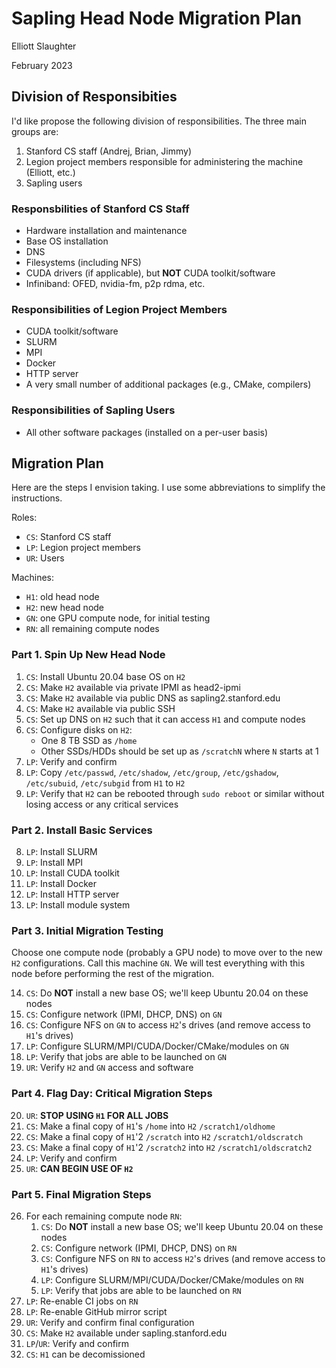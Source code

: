 # Sapling Head Node Migration Plan

Elliott Slaughter

February 2023

## Division of Responsibities

I'd like propose the following division of responsibilities. The three
main groups are:

 1. Stanford CS staff (Andrej, Brian, Jimmy)
 2. Legion project members responsible for administering the machine (Elliott, etc.)
 3. Sapling users

### Responsbilities of Stanford CS Staff

  * Hardware installation and maintenance
  * Base OS installation
  * DNS
  * Filesystems (including NFS)
  * CUDA drivers (if applicable), but **NOT** CUDA toolkit/software
  * Infiniband: OFED, nvidia-fm, p2p rdma, etc.

### Responsibilities of Legion Project Members

  * CUDA toolkit/software
  * SLURM
  * MPI
  * Docker
  * HTTP server
  * A very small number of additional packages (e.g., CMake, compilers)

### Responsibilities of Sapling Users

  * All other software packages (installed on a per-user basis)

## Migration Plan

Here are the steps I envision taking. I use some abbreviations to
simplify the instructions.

Roles:

  * `CS`: Stanford CS staff
  * `LP`: Legion project members
  * `UR`: Users

Machines:

  * `H1`: old head node
  * `H2`: new head node
  * `GN`: one GPU compute node, for initial testing
  * `RN`: all remaining compute nodes

### Part 1. Spin Up New Head Node

 1. `CS`: Install Ubuntu 20.04 base OS on `H2`
 2. `CS`: Make `H2` available via private IPMI as head2-ipmi
 3. `CS`: Make `H2` available via public DNS as sapling2.stanford.edu
 4. `CS`: Make `H2` available via public SSH
 5. `CS`: Set up DNS on `H2` such that it can access `H1` and compute nodes
 6. `CS`: Configure disks on `H2`:
      * One 8 TB SSD as `/home`
      * Other SSDs/HDDs should be set up as `/scratchN` where `N` starts at 1
 7. `LP`: Verify and confirm
 7. `LP`: Copy `/etc/passwd`, `/etc/shadow`, `/etc/group`, `/etc/gshadow`, `/etc/subuid`, `/etc/subgid` from `H1` to `H2`
 8. `LP`: Verify that `H2` can be rebooted through `sudo reboot` or similar without losing access or any critical services

### Part 2. Install Basic Services

 8. `LP`: Install SLURM
 9. `LP`: Install MPI
10. `LP`: Install CUDA toolkit
11. `LP`: Install Docker
12. `LP`: Install HTTP server
13. `LP`: Install module system

### Part 3. Initial Migration Testing

Choose one compute node (probably a GPU node) to move over to the new
`H2` configurations. Call this machine `GN`. We will test everything with
this node before performing the rest of the migration.

14. `CS`: Do **NOT** install a new base OS; we'll keep Ubuntu 20.04 on these nodes
15. `CS`: Configure network (IPMI, DHCP, DNS) on `GN`
16. `CS`: Configure NFS on `GN` to access `H2`'s drives (and remove access to `H1`'s drives)
17. `LP`: Configure SLURM/MPI/CUDA/Docker/CMake/modules on `GN`
18. `LP`: Verify that jobs are able to be launched on `GN`
19. `UR`: Verify `H2` and `GN` access and software

### Part 4. Flag Day: Critical Migration Steps

20. `UR`: **STOP USING `H1` FOR ALL JOBS**
21. `CS`: Make a final copy of `H1`'s `/home` into `H2` `/scratch1/oldhome`
22. `CS`: Make a final copy of `H1`'2 `/scratch` into `H2` `/scratch1/oldscratch`
23. `CS`: Make a final copy of `H1`'2 `/scratch2` into `H2` `/scratch1/oldscratch2`
24. `LP`: Verify and confirm
25. `UR`: **CAN BEGIN USE OF `H2`**

### Part 5. Final Migration Steps

26. For each remaining compute node `RN`:
     1. `CS`: Do **NOT** install a new base OS; we'll keep Ubuntu 20.04 on these nodes
     2. `CS`: Configure network (IPMI, DHCP, DNS) on `RN`
     3. `CS`: Configure NFS on `RN` to access `H2`'s drives (and remove access to `H1`'s drives)
     4. `LP`: Configure SLURM/MPI/CUDA/Docker/CMake/modules on `RN`
     5. `LP`: Verify that jobs are able to be launched on `RN`
27. `LP`: Re-enable CI jobs on `RN`
28. `LP`: Re-enable GitHub mirror script
29. `UR`: Verify and confirm final configuration
30. `CS`: Make `H2` available under sapling.stanford.edu
31. `LP`/`UR`: Verify and confirm
32. `CS`: `H1` can be decomissioned
